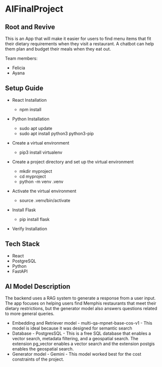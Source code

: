 # AIFinalProject
## Root and Revive
This is an App that will make it easier for users to find menu items that fit their dietary requirements when they visit a restaurant. A chatbot can help them plan and budget their meals when they eat out.

Team members:
+ Felicia
+ Ayana

## Setup Guide

+ React Installation
    + npm install

+ Python Installation
    + sudo apt update
    + sudo apt install python3 python3-pip
+ Create a virtual environment
    + pip3 install virtualenv
+ Create a project directory and set up the virtual environment
    + mkdir myproject
    + cd myproject
    + python -m venv .venv
+ Activate the virtual environment
    + source .venv/bin/activate
+ Install Flask
    + pip install flask
+ Verify Installation

## Tech Stack
 
+ React
+ PostgreSQL
+ Python 
+ FastAPI

## AI Model Description

The backend uses a RAG system to generate a response from a user input. The app focuses on helping users find Memphis restaurants that meet their dietary restrictions, but the generator model also answers questions related to more general queries. 

+ Embedding and Retriever model - multi-qa-mpnet-base-cos-v1 - This model is ideal because it was designed for semantic search
+ Database - PostgresSQL - This is a free SQL database that enables a vector search, metadata filtering, and a geospatial search. The extension pg_vector enables a vector search and the extension postgis enables the geospatial search.
+ Generator model - Gemini - This model worked best for the cost constraints of the project. 

